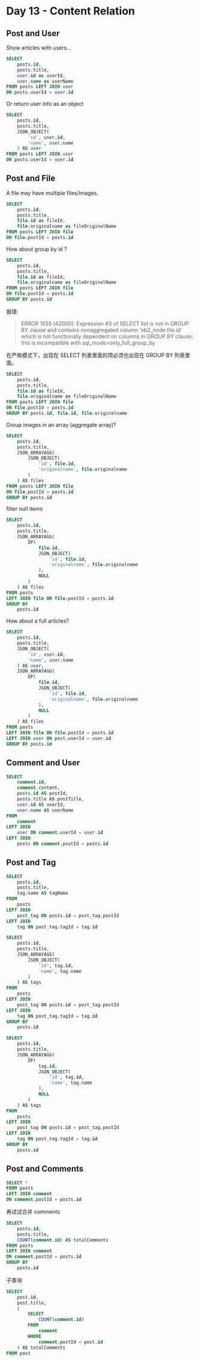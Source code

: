 # Day 13 - Content Relation 

## Post and User 

Show articles with users...

```sql 
SELECT 
    posts.id, 
    posts.title,
    user.id as userId, 
    user.name as userName
FROM posts LEFT JOIN user
ON posts.userId = user.id 
```

Or return user info as an object 

```sql 
SELECT 
    posts.id, 
    posts.title,
    JSON_OBJECT(
        'id', user.id,
        'name', user.name
    ) AS user
FROM posts LEFT JOIN user
ON posts.userId = user.id 
```

## Post and File

A file may have multiple files/images.

```sql
SELECT 
    posts.id,
    posts.title,
    file.id as fileId,
    file.originalname as fileOriginalName
FROM posts LEFT JOIN file 
ON file.postId = posts.id 
```

How about group by id ?

```sql
SELECT 
    posts.id,
    posts.title,
    file.id as fileId,
    file.originalname as fileOriginalName
FROM posts LEFT JOIN file 
ON file.postId = posts.id 
GROUP BY posts.id
```

报错: 
> ERROR 1055 (42000): Expression #3 of SELECT list is not in GROUP BY clause and contains nonaggregated column 'xb2_node.file.id' which is not functionally dependent on columns in GROUP BY clause; this is incompatible with sql_mode=only_full_group_by
>

在严格模式下，出现在 SELECT 列表里面的项必须也出现在 GROUP BY 列表里面。

```sql
SELECT 
    posts.id,
    posts.title,
    file.id as fileId,
    file.originalname as fileOriginalName
FROM posts LEFT JOIN file 
ON file.postId = posts.id 
GROUP BY posts.id, file.id, file.originalname
```



Group images in an array (aggregate array)?

```sql
SELECT 
    posts.id,
    posts.title,
    JSON_ARRAYAGG(
        JSON_OBJECT(
            'id', file.id,
            'originalname', file.originalname
        )
    ) AS files
FROM posts LEFT JOIN file 
ON file.postId = posts.id 
GROUP BY posts.id
```

filter null items

```sql
SELECT 
    posts.id,
    posts.title,
    JSON_ARRAYAGG(
        IF(
            file.id, 
            JSON_OBJECT(
                'id', file.id,
                'originalname', file.originalname
            ),  
            NULL 
        )
    ) AS files
FROM posts
LEFT JOIN file ON file.postId = posts.id 
GROUP BY 
    posts.id
``` 


How about a full articles?

```sql
SELECT 
    posts.id,
    posts.title,
    JSON_OBJECT(
        'id', user.id,
        'name', user.name
    ) AS user, 
    JSON_ARRAYAGG(
        IF(
            file.id, 
            JSON_OBJECT(
                'id', file.id,
                'originalname', file.originalname
            ),  
            NULL 
        )
    ) AS files
FROM posts
LEFT JOIN file ON file.postId = posts.id 
LEFT JOIN user ON post.userId = user.id 
GROUP BY posts.id
```


## Comment and User 


```sql 
SELECT 
    comment.id, 
    comment.content, 
    posts.id AS postId, 
    posts.title AS postTitle, 
    user.id AS userId, 
    user.name AS userName
FROM 
    comment 
LEFT JOIN 
    user ON comment.userId = user.id 
LEFT JOIN
    posts ON comment.postId = posts.id 
```

## Post and Tag 

```sql
SELECT 
    posts.id,
    posts.title,
    tag.name AS tagName
FROM 
    posts
LEFT JOIN 
    post_tag ON posts.id = post_tag.postId
LEFT JOIN
    tag ON post_tag.tagId = tag.id 
```

```sql
SELECT 
    posts.id,
    posts.title,
    JSON_ARRAYAGG(
        JSON_OBJECT(
            'id', tag.id,
            'name', tag.name
        )
    ) AS tags
FROM 
    posts
LEFT JOIN 
    post_tag ON posts.id = post_tag.postId
LEFT JOIN
    tag ON post_tag.tagId = tag.id 
GROUP BY 
    posts.id
```

```sql
SELECT 
    posts.id,
    posts.title,
    JSON_ARRAYAGG(
        IF(
            tag.id,
            JSON_OBJECT(
                'id', tag.id,
                'name', tag.name
            ), 
            NULL
        )
    ) AS tags
FROM 
    posts
LEFT JOIN 
    post_tag ON posts.id = post_tag.postId
LEFT JOIN
    tag ON post_tag.tagId = tag.id 
GROUP BY 
    posts.id
```


## Post and Comments 

```sql
SELECT * 
FROM posts
LEFT JOIN comment
ON comment.postId = posts.id
```

再试试合并 comments 

```sql
SELECT 
    posts.id, 
    posts.title, 
    COUNT(comment.id) AS totalComments 
FROM posts
LEFT JOIN comment
ON comment.postId = posts.id
GROUP BY 
    posts.id
```


子查询

```sql
SELECT 
    post.id,
    post.title,
    (
        SELECT 
            COUNT(comment.id)
        FROM 
            comment
        WHERE 
            comment.postId = post.id
    ) AS totalComments
FROM post
```  



